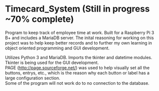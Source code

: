 # Timecard_System (Still in progress ~70% complete)
Program to keep track of employee time at work. Built for a Raspberry Pi 3 B+ and includes a MariaDB server. The inital reasoning for working on this project was to help keep better records and to further my own learning in object oriented programming and GUI development.

Utilizes Python 3 and MariaDB.
Imports the tkinter and datetime modules.  
Tkinter is being used for the GUI development.   
PAGE (http://page.sourceforge.net/) was used to help visually set all the buttons, entrys, etc., which is the reason why each button or label has a large configuration section.  
Some of the program will not work do to no connection to the database.
